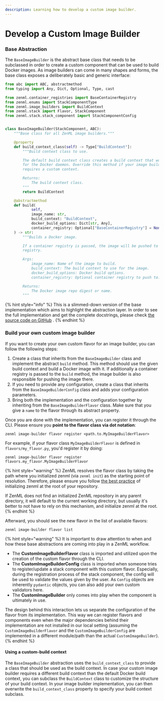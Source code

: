 ```yaml
---
description: Learning how to develop a custom image builder.
---
```


# Develop a Custom Image Builder

### Base Abstraction

The `BaseImageBuilder` is the abstract base class that needs to be subclassed in order to create a custom component that can be used to build Docker images. As image builders can come in many shapes and forms, the base class exposes a deliberately basic and generic interface:

```python
from abc import ABC, abstractmethod
from typing import Any, Dict, Optional, Type, cast

from zenml.container_registries import BaseContainerRegistry
from zenml.enums import StackComponentType
from zenml.image_builders import BuildContext
from zenml.stack import Flavor, StackComponent
from zenml.stack.stack_component import StackComponentConfig


class BaseImageBuilder(StackComponent, ABC):
    """Base class for all ZenML image builders."""

    @property
    def build_context_class(self) -> Type["BuildContext"]:
        """Build context class to use.

        The default build context class creates a build context that works
        for the Docker daemon. Override this method if your image builder
        requires a custom context.

        Returns:
            The build context class.
        """
        return BuildContext

    @abstractmethod
    def build(
            self,
            image_name: str,
            build_context: "BuildContext",
            docker_build_options: Dict[str, Any],
            container_registry: Optional["BaseContainerRegistry"] = None,
    ) -> str:
        """Builds a Docker image.

        If a container registry is passed, the image will be pushed to that
        registry.

        Args:
            image_name: Name of the image to build.
            build_context: The build context to use for the image.
            docker_build_options: Docker build options.
            container_registry: Optional container registry to push to.

        Returns:
            The Docker image repo digest or name.
        """
```

{% hint style="info" %}
This is a slimmed-down version of the base implementation which aims to highlight the abstraction layer. In order to see the full implementation and get the complete docstrings, please check [the source code on GitHub](https://github.com/zenml-io/zenml/blob/main/src/zenml/image\_builders/base\_image\_builder.py) .
{% endhint %}

### Build your own custom image builder

If you want to create your own custom flavor for an image builder, you can follow the following steps:

1. Create a class that inherits from the `BaseImageBuilder` class and implement the abstract `build` method. This method should use the given build context and build a Docker image with it. If additionally a container registry is passed to the `build` method, the image builder is also responsible for pushing the image there.
2. If you need to provide any configuration, create a class that inherits from the `BaseImageBuilderConfig` class and adds your configuration parameters.
3. Bring both the implementation and the configuration together by inheriting from the `BaseImageBuilderFlavor` class. Make sure that you give a `name` to the flavor through its abstract property.

Once you are done with the implementation, you can register it through the CLI. Please ensure you **point to the flavor class via dot notation**:

```shell
zenml image-builder flavor register <path.to.MyImageBuilderFlavor>
```

For example, if your flavor class `MyImageBuilderFlavor` is defined in `flavors/my_flavor.py`, you'd register it by doing:

```shell
zenml image-builder flavor register flavors.my_flavor.MyImageBuilderFlavor
```

{% hint style="warning" %}
ZenML resolves the flavor class by taking the path where you initialized zenml (via `zenml init`) as the starting point of resolution. Therefore, please ensure you follow [the best practice](../../starter-guide/follow-best-practices.md) of initializing zenml at the root of your repository.

If ZenML does not find an initialized ZenML repository in any parent directory, it will default to the current working directory, but usually it's better to not have to rely on this mechanism, and initialize zenml at the root.
{% endhint %}

Afterward, you should see the new flavor in the list of available flavors:

```shell
zenml image-builder flavor list
```

{% hint style="warning" %}
It is important to draw attention to when and how these base abstractions are coming into play in a ZenML workflow.

* The **CustomImageBuilderFlavor** class is imported and utilized upon the creation of the custom flavor through the CLI.
* The **CustomImageBuilderConfig** class is imported when someone tries to register/update a stack component with this custom flavor. Especially, during the registration process of the stack component, the config will be used to validate the values given by the user. As `Config` objects are inherently `pydantic` objects, you can also add your own custom validators here.
* The **CustomImageBuilder** only comes into play when the component is ultimately in use.

The design behind this interaction lets us separate the configuration of the flavor from its implementation. This way we can register flavors and components even when the major dependencies behind their implementation are not installed in our local setting (assuming the `CustomImageBuilderFlavor` and the `CustomImageBuilderConfig` are implemented in a different module/path than the actual `CustomImageBuilder`).
{% endhint %}

#### Using a custom-build context

The `BaseImageBuilder` abstraction uses the `build_context_class` to provide a class that should be used as the build context. In case your custom image builder requires a different build context than the default Docker build context, you can subclass the `BuildContext` class to customize the structure of your build context. In your image builder implementation, you can then overwrite the `build_context_class` property to specify your build context subclass.
